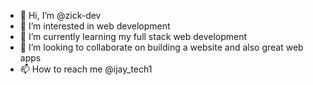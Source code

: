 - 👋 Hi, I’m @zick-dev
- 👀 I’m interested in web development
- 🌱 I’m currently learning my full stack web development
- 💞️ I’m looking to collaborate on building a website and also great web apps
- 📫 How to reach me @ijay_tech1

<!---
zick-dev/zick-dev is a ✨ special ✨ repository because its `README.md` (this file) appears on your GitHub profile.
You can click the Preview link to take a look at your changes.
--->
